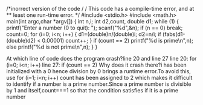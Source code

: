/*inorrect version of the code / / This code has a compile-time error, and at ** least one run-time error. */ #include <stdio.h> #include <math.h> main(int argc,char *argv[]) { int n,i; int d2,count, double d1; while (1) { printf("Enter a number (0 to quit): "); scanf("%d",&n); if (n == 0) break; count=0; for (i=0; i<n; i++) { d1=(double)n/(double)i; d2=n/i; if (fabs(d1-(double)d2) < 0.00001) count++; } if (count == 2) printf("%d is prime\n",n); else printf("%d is not prime\n",n); } }

At which line of code does the program crash?line 20 and line 27 line 20: for (i=0; i<n; i++) line 27: if (count == 2) Why does it crash there?i has been initialized with a 0 hence division by 0 brings a runtime error.To avoid this, use for (i=1; i<n; i++) count has been assigned to 2 which makes it difficult to identify if a number is a prime number.Since a prime number is divisible by 1 and itself,count===1 so that the condition satisfies if it is a prime number